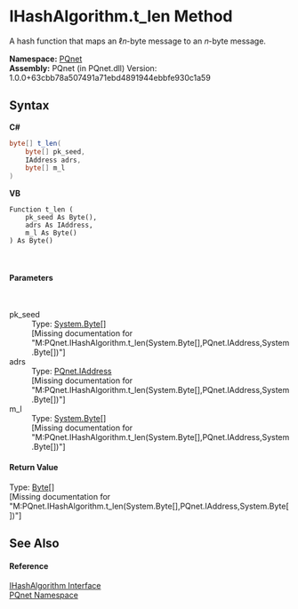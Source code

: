 # IHashAlgorithm.t_len Method 
 

A hash function that maps an ℓ𝑛-byte message to an 𝑛-byte message.

**Namespace:**&nbsp;<a href="fc4f881f-e121-9cf0-ed49-65bf6b5a005d">PQnet</a><br />**Assembly:**&nbsp;PQnet (in PQnet.dll) Version: 1.0.0+63cbb78a507491a71ebd4891944ebbfe930c1a59

## Syntax

**C#**<br />
``` C#
byte[] t_len(
	byte[] pk_seed,
	IAddress adrs,
	byte[] m_l
)
```

**VB**<br />
``` VB
Function t_len ( 
	pk_seed As Byte(),
	adrs As IAddress,
	m_l As Byte()
) As Byte()
```

<br />

#### Parameters
&nbsp;<dl><dt>pk_seed</dt><dd>Type: <a href="https://docs.microsoft.com/dotnet/api/system.byte" target="_blank" rel="noopener noreferrer">System.Byte</a>[]<br />\[Missing <param name="pk_seed"/> documentation for "M:PQnet.IHashAlgorithm.t_len(System.Byte[],PQnet.IAddress,System.Byte[])"\]</dd><dt>adrs</dt><dd>Type: <a href="0d09dc6c-e06b-a49c-cc7d-919d9f4e2b9d">PQnet.IAddress</a><br />\[Missing <param name="adrs"/> documentation for "M:PQnet.IHashAlgorithm.t_len(System.Byte[],PQnet.IAddress,System.Byte[])"\]</dd><dt>m_l</dt><dd>Type: <a href="https://docs.microsoft.com/dotnet/api/system.byte" target="_blank" rel="noopener noreferrer">System.Byte</a>[]<br />\[Missing <param name="m_l"/> documentation for "M:PQnet.IHashAlgorithm.t_len(System.Byte[],PQnet.IAddress,System.Byte[])"\]</dd></dl>

#### Return Value
Type: <a href="https://docs.microsoft.com/dotnet/api/system.byte" target="_blank" rel="noopener noreferrer">Byte</a>[]<br />\[Missing <returns> documentation for "M:PQnet.IHashAlgorithm.t_len(System.Byte[],PQnet.IAddress,System.Byte[])"\]

## See Also


#### Reference
<a href="45b4566a-4b38-408d-b3d5-8cfe474d173b">IHashAlgorithm Interface</a><br /><a href="fc4f881f-e121-9cf0-ed49-65bf6b5a005d">PQnet Namespace</a><br />